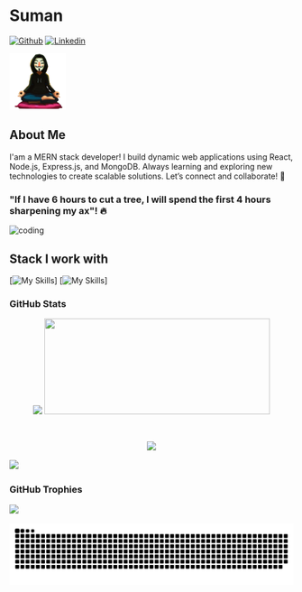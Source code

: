 # Suman

[![Github](https://img.shields.io/github/followers/sumanadithan?label=Follow&style=social)](https://github.com/sumanadithan)
[![Linkedin](https://img.shields.io/badge/Suman%20Adithan-blue?style=flat-square&logo=linkedin&logoColor=white&link=https://www.linkedin.com/in/suman-99334825b/)](https://www.linkedin.com/in/suman-99334825b//)

<img src="./img/profile.png" width="100"/>

## About Me

I'am a MERN stack developer! I build dynamic web applications using React, Node.js, Express.js, and MongoDB. Always learning and exploring new technologies to create scalable solutions. Let’s connect and collaborate! 🚀

### "If I have 6 hours to cut a tree, I will spend the first 4 hours sharpening my ax"! 🔥

![coding](https://tenor.com/view/ninjala-jane-hacker-hacking-computer-gif-20337624.gif)

## Stack I work with

[![My Skills](https://go-skill-icons.vercel.app/api/icons?i=js,ts,react,nodejs,express,mongodb,redux,zustand,reactquery,tailwind,sass,vite,vitest,figma,git)]
[![My Skills](https://skillicons.dev/icons?i=github,npm,yarn,postman,vscode,nginx,netlify,vercel,firebase,heroku,aws,linux,windows,ubuntu)]

### GitHub Stats

<p align="center">
<img style='width:400px' src='https://github-readme-stats.vercel.app/api?username=sumanadithan&theme=dark&hide_border=false&include_all_commits=false&count_private=false'/>
<img style='width:400px; height:170px' src='https://github-readme-stats.vercel.app/api/top-langs/?username=sumanadithan&theme=dark&hide_border=false&include_all_commits=false&count_private=false&layout=compact'/>
</p>
<br>
<p align="center">
<img style='width:400px;' src='https://github-readme-streak-stats-salesp07.vercel.app/?user=sumanadithan&theme=dark'/>
</p>
<div>
  <img src="https://visitor-badge.laobi.icu/badge?page_id=sumanadithan.sumanadithan&left_text=Profile%20Views"  />
</div>

### GitHub Trophies

![](https://github-profile-trophy.vercel.app/?username=sumanadithan&theme=radical&no-frame=false&no-bg=true&margin-w=4)

<picture>
  <source media="(prefers-color-scheme: dark)" srcset="https://raw.githubusercontent.com/sumanadithan/sumanadithan/output/github-snake-dark.svg" />
  <source media="(prefers-color-scheme: light)" srcset="https://raw.githubusercontent.com/sumanadithan/sumanadithan/output/github-snake.svg" />
  <img alt="github-snake" src="https://raw.githubusercontent.com/sumanadithan/sumanadithan/output/github-snake.svg" />
</picture>
